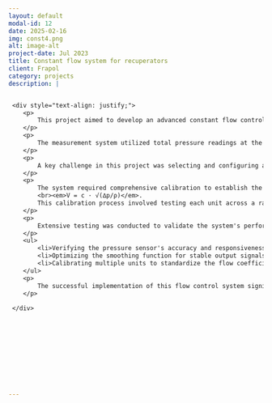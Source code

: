 ```yaml
---
layout: default
modal-id: 12
date: 2025-02-16
img: const4.png
alt: image-alt
project-date: Jul 2023
title: Constant flow system for recuperators 
client: Frapol
category: projects
description: |


 <div style="text-align: justify;">
    <p>
        This project aimed to develop an advanced constant flow control system for recuperators, ensuring consistent airflow volume by leveraging pressure-based measurements. The primary objective was to maintain optimal performance and energy efficiency across varying operating conditions.
    </p>
    <p>
        The measurement system utilized total pressure readings at the fan and static pressure measurements inside the recuperator. By calculating the difference between these two values, the dynamic pressure was obtained, allowing for the precise calculation of actual airflow. This approach provided accurate real-time flow monitoring essential for maintaining constant volume flow rates.
    </p>
    <p>
        A key challenge in this project was selecting and configuring a pressure sensor that could reliably capture the necessary pressure differentials with high precision. The sensor's output was then processed using a custom-designed function to smooth the signal, ensuring stable and accurate flow readings despite fluctuations or noise in the pressure data.
    </p>
    <p>
        The system required comprehensive calibration to establish the <em>c</em> flow coefficient, which is critical for accurate flow calculations using the equation:
        <br><em>V = c · √(∆p/ρ)</em>.
        This calibration process involved testing each unit across a range of flow conditions to determine the specific flow coefficient for each device. By doing so, consistent and accurate flow measurements were achieved, enhancing the reliability and efficiency of the recuperators.
    </p>
    <p>
        Extensive testing was conducted to validate the system's performance, ensuring accurate and consistent airflow regulation. This included:
    </p>
    <ul>
        <li>Verifying the pressure sensor's accuracy and responsiveness</li>
        <li>Optimizing the smoothing function for stable output signals</li>
        <li>Calibrating multiple units to standardize the flow coefficient across different models</li>
    </ul>
    <p>
        The successful implementation of this flow control system significantly improved the operational efficiency and reliability of the recuperators, ensuring constant flow volume regardless of external conditions. This innovative solution not only enhanced product performance but also contributed to improved energy efficiency.
    </p>
    
 </div>






 




---
```

